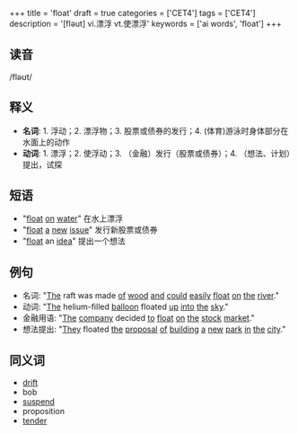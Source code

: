 +++
title = 'float'
draft = true
categories = ['CET4']
tags = ['CET4']
description = '[fləut] vi.漂浮 vt.使漂浮'
keywords = ['ai words', 'float']
+++

## 读音
/fləʊt/

## 释义
- **名词**: 1. 浮动；2. 漂浮物；3. 股票或债券的发行；4. (体育)游泳时身体部分在水面上的动作
- **动词**: 1. 漂浮；2. 使浮动；3. （金融）发行（股票或债券）；4. （想法、计划）提出，试探

## 短语
- "[float](/zh/post/float/) [on](/zh/post/on/) [water](/zh/post/water/)" 在水上漂浮
- "[float](/zh/post/float/) [a](/zh/post/a/) [new](/zh/post/new/) [issue](/zh/post/issue/)" 发行新股票或债券
- "[float](/zh/post/float/) an [idea](/zh/post/idea/)" 提出一个想法

## 例句
- 名词: "[The](/zh/post/the/) raft was made [of](/zh/post/of/) [wood](/zh/post/wood/) [and](/zh/post/and/) [could](/zh/post/could/) [easily](/zh/post/easily/) [float](/zh/post/float/) [on](/zh/post/on/) [the](/zh/post/the/) [river](/zh/post/river/)."
- 动词: "[The](/zh/post/the/) helium-filled [balloon](/zh/post/balloon/) floated [up](/zh/post/up/) [into](/zh/post/into/) [the](/zh/post/the/) [sky](/zh/post/sky/)."
- 金融用语: "[The](/zh/post/the/) [company](/zh/post/company/) decided [to](/zh/post/to/) [float](/zh/post/float/) [on](/zh/post/on/) [the](/zh/post/the/) [stock](/zh/post/stock/) [market](/zh/post/market/)."
- 想法提出: "[They](/zh/post/they/) floated [the](/zh/post/the/) [proposal](/zh/post/proposal/) [of](/zh/post/of/) [building](/zh/post/building/) [a](/zh/post/a/) [new](/zh/post/new/) [park](/zh/post/park/) [in](/zh/post/in/) [the](/zh/post/the/) [city](/zh/post/city/)."

## 同义词
- [drift](/zh/post/drift/)
- bob
- [suspend](/zh/post/suspend/)
- proposition
- [tender](/zh/post/tender/)
